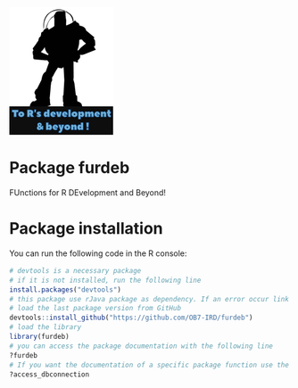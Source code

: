 ![furbed_logo](furdeb_logo.png)

# Package furdeb

FUnctions for R DEvelopment and Beyond!

# Package installation

You can run the following code in the R console:

```R
# devtools is a necessary package
# if it is not installed, run the following line
install.packages("devtools")
# this package use rJava package as dependency. If an error occur link to this package during the install, check if you have a 32 bits and 64 bits Java environment install on your computer.
# load the last package version from GitHub
devtools::install_github("https://github.com/OB7-IRD/furdeb")
# load the library
library(furdeb)
# you can access the package documentation with the following line
?furdeb
# If you want the documentation of a specific package function use the same syntax, for example for the function access_dbconnection
?access_dbconnection
```
